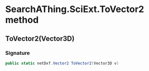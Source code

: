 # SearchAThing.SciExt.ToVector2 method
## ToVector2(Vector3D)
### Signature
```csharp
public static netDxf.Vector2 ToVector2(Vector3D v)
```
